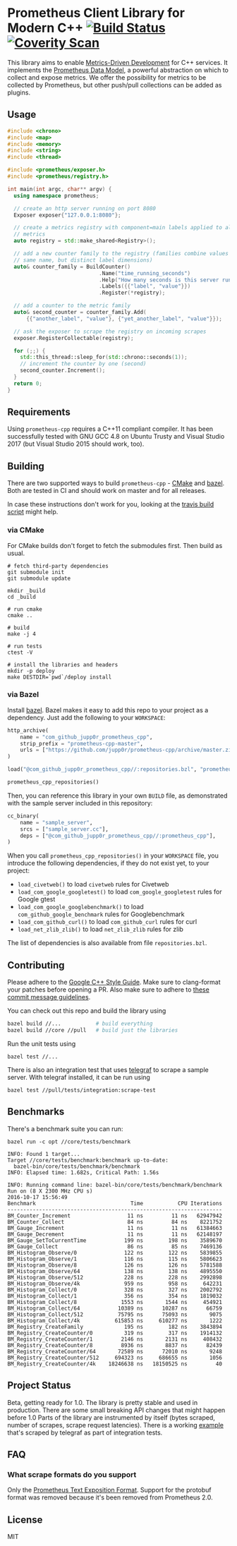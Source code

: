 # Prometheus Client Library for Modern C++ [![Build Status](https://travis-ci.org/jupp0r/prometheus-cpp.svg?branch=master)](https://travis-ci.org/jupp0r/prometheus-cpp)[![Coverity Scan](https://scan.coverity.com/projects/10567/badge.svg)](https://scan.coverity.com/projects/jupp0r-prometheus-cpp)

This library aims to enable
[Metrics-Driven Development](https://sookocheff.com/post/mdd/mdd/) for
C++ services. It implements the
[Prometheus Data Model](https://prometheus.io/docs/concepts/data_model/),
a powerful abstraction on which to collect and expose metrics. We
offer the possibility for metrics to be collected by Prometheus, but
other push/pull collections can be added as plugins.

## Usage

``` c++
#include <chrono>
#include <map>
#include <memory>
#include <string>
#include <thread>

#include <prometheus/exposer.h>
#include <prometheus/registry.h>

int main(int argc, char** argv) {
  using namespace prometheus;

  // create an http server running on port 8080
  Exposer exposer{"127.0.0.1:8080"};

  // create a metrics registry with component=main labels applied to all its
  // metrics
  auto registry = std::make_shared<Registry>();

  // add a new counter family to the registry (families combine values with the
  // same name, but distinct label dimensions)
  auto& counter_family = BuildCounter()
                             .Name("time_running_seconds")
                             .Help("How many seconds is this server running?")
                             .Labels({{"label", "value"}})
                             .Register(*registry);

  // add a counter to the metric family
  auto& second_counter = counter_family.Add(
      {{"another_label", "value"}, {"yet_another_label", "value"}});

  // ask the exposer to scrape the registry on incoming scrapes
  exposer.RegisterCollectable(registry);

  for (;;) {
    std::this_thread::sleep_for(std::chrono::seconds(1));
    // increment the counter by one (second)
    second_counter.Increment();
  }
  return 0;
}
```

## Requirements

Using `prometheus-cpp` requires a C++11 compliant compiler. It has been successfully tested with GNU GCC 4.8 on Ubuntu Trusty and Visual Studio 2017 (but Visual Studio 2015 should work, too).

## Building

There are two supported ways to build
`prometheus-cpp` - [CMake](https://cmake.org)
and [bazel](https://bazel.io). Both are tested in CI and should work
on master and for all releases.

In case these instructions don't work for you, looking at
the [travis build script](.travis.yml) might help.

### via CMake

For CMake builds don't forget to fetch the submodules first. Then build as usual.

``` shell
# fetch third-party dependencies
git submodule init
git submodule update

mkdir _build
cd _build

# run cmake
cmake ..

# build
make -j 4

# run tests
ctest -V

# install the libraries and headers
mkdir -p deploy
make DESTDIR=`pwd`/deploy install
```

### via Bazel

Install [bazel](https://www.bazel.io).  Bazel makes it easy to add
this repo to your project as a dependency. Just add the following
to your `WORKSPACE`:

```python
http_archive(
    name = "com_github_jupp0r_prometheus_cpp",
    strip_prefix = "prometheus-cpp-master",
    urls = ["https://github.com/jupp0r/prometheus-cpp/archive/master.zip"],
)

load("@com_github_jupp0r_prometheus_cpp//:repositories.bzl", "prometheus_cpp_repositories")

prometheus_cpp_repositories()
```

Then, you can reference this library in your own `BUILD` file, as
demonstrated with the sample server included in this repository:

```python
cc_binary(
    name = "sample_server",
    srcs = ["sample_server.cc"],
    deps = ["@com_github_jupp0r_prometheus_cpp//:prometheus_cpp"],
)
```

When you call `prometheus_cpp_repositories()` in your `WORKSPACE` file,
you introduce the following dependencies, if they do not exist yet, to your project:

* `load_civetweb()` to load `civetweb` rules for Civetweb
* `load_com_google_googletest()` to load `com_google_googletest` rules for Google gtest
* `load_com_google_googlebenchmark()` to load `com_github_google_benchmark` rules for Googlebenchmark
* `load_com_github_curl()` to load `com_github_curl` rules for curl
* `load_net_zlib_zlib()` to load `net_zlib_zlib` rules for zlib

The list of dependencies is also available from file `repositories.bzl`.


## Contributing

Please adhere to the [Google C++ Style
Guide](https://google.github.io/styleguide/cppguide.html). Make sure
to clang-format your patches before opening a PR. Also make sure to
adhere to [these commit message
guidelines](https://chris.beams.io/posts/git-commit/).

You can check out this repo and build the library using
``` bash
bazel build //...           # build everything
bazel build //core //pull   # build just the libraries
```

Run the unit tests using
```
bazel test //...
```

There is also an integration test that
uses [telegraf](https://github.com/influxdata/telegraf) to scrape a
sample server. With telegraf installed, it can be run using
```
bazel test //pull/tests/integration:scrape-test
```

## Benchmarks

There's a benchmark suite you can run:

```
bazel run -c opt //core/tests/benchmark

INFO: Found 1 target...
Target //core/tests/benchmark:benchmark up-to-date:
  bazel-bin/core/tests/benchmark/benchmark
INFO: Elapsed time: 1.682s, Critical Path: 1.56s

INFO: Running command line: bazel-bin/core/tests/benchmark/benchmark
Run on (8 X 2300 MHz CPU s)
2016-10-17 15:56:49
Benchmark                              Time           CPU Iterations
--------------------------------------------------------------------
BM_Counter_Increment                  11 ns         11 ns   62947942
BM_Counter_Collect                    84 ns         84 ns    8221752
BM_Gauge_Increment                    11 ns         11 ns   61384663
BM_Gauge_Decrement                    11 ns         11 ns   62148197
BM_Gauge_SetToCurrentTime            199 ns        198 ns    3589670
BM_Gauge_Collect                      86 ns         85 ns    7469136
BM_Histogram_Observe/0               122 ns        122 ns    5839855
BM_Histogram_Observe/1               116 ns        115 ns    5806623
BM_Histogram_Observe/8               126 ns        126 ns    5781588
BM_Histogram_Observe/64              138 ns        138 ns    4895550
BM_Histogram_Observe/512             228 ns        228 ns    2992898
BM_Histogram_Observe/4k              959 ns        958 ns     642231
BM_Histogram_Collect/0               328 ns        327 ns    2002792
BM_Histogram_Collect/1               356 ns        354 ns    1819032
BM_Histogram_Collect/8              1553 ns       1544 ns     454921
BM_Histogram_Collect/64            10389 ns      10287 ns      66759
BM_Histogram_Collect/512           75795 ns      75093 ns       9075
BM_Histogram_Collect/4k           615853 ns     610277 ns       1222
BM_Registry_CreateFamily             195 ns        182 ns    3843894
BM_Registry_CreateCounter/0          319 ns        317 ns    1914132
BM_Registry_CreateCounter/1         2146 ns       2131 ns     408432
BM_Registry_CreateCounter/8         8936 ns       8837 ns      82439
BM_Registry_CreateCounter/64       72589 ns      72010 ns       9248
BM_Registry_CreateCounter/512     694323 ns     686655 ns       1056
BM_Registry_CreateCounter/4k    18246638 ns   18150525 ns         40
```

## Project Status
Beta, getting ready for 1.0. The library is pretty stable and used in
production. There are some small breaking API changes that might
happen before 1.0 Parts of the library are instrumented by itself
(bytes scraped, number of scrapes, scrape request latencies).  There
is a working [example](pull/tests/integration/sample_server.cc) that's
scraped by telegraf as part of integration tests.

## FAQ

### What scrape formats do you support

Only the [Prometheus Text Exposition
Format](https://github.com/prometheus/docs/blob/master/content/docs/instrumenting/exposition_formats.md#text-format-details).
Support for the protobuf format was removed because it's been removed
from Prometheus 2.0.

## License

MIT
